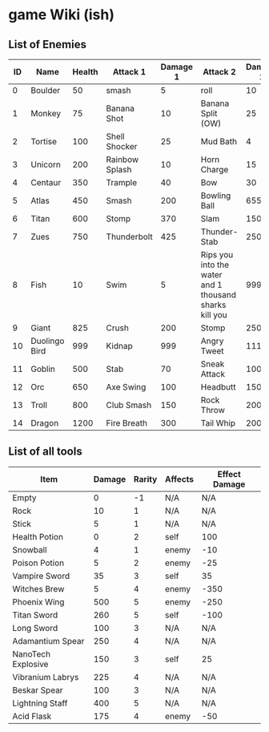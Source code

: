 # game Wiki (ish)

## List of Enemies

| ID | Name | Health | Attack 1 | Damage 1 | Attack 2 | Damage 2 |
| ---| ----| ------ | -------- | -------- | -------- | -------- |
| 0 | Boulder | 50 | smash | 5 | roll | 10 |
| 1 | Monkey | 75 | Banana Shot | 10 | Banana Split (OW) | 25 |
| 2 | Tortise | 100 | Shell Shocker | 25 | Mud Bath | 4 |
| 3 | Unicorn | 200 | Rainbow Splash | 10 | Horn Charge | 15 |
| 4 | Centaur | 350 | Trample | 40 | Bow | 30 |
| 5 | Atlas | 450 | Smash | 200 | Bowling Ball | 655 |
| 6 | Titan | 600 | Stomp | 370 | Slam | 150 |
| 7 | Zues | 750 | Thunderbolt | 425 | Thunder-Stab | 250 |
| 8 | Fish | 10 | Swim | 5 | Rips you into the water and 1 thousand sharks kill you | 9999 |
| 9 | Giant | 825 | Crush | 200 | Stomp | 250 |
| 10 | Duolingo Bird | 999 | Kidnap | 999 | Angry Tweet | 111 |
| 11 | Goblin | 500 | Stab | 70 | Sneak Attack | 100 |
| 12 | Orc | 650 | Axe Swing | 100 | Headbutt | 150 |
| 13 | Troll | 800 | Club Smash | 150 | Rock Throw | 200 |
| 14 | Dragon | 1200 | Fire Breath | 300 | Tail Whip | 200 |

## List of all tools

| Item               | Damage | Rarity | Affects | Effect Damage |
|--------------------|-------|--------|---------|---------------|
| Empty              | 0     | -1     | N/A     | N/A           |
| Rock               | 10    | 1      | N/A     | N/A           |
| Stick              | 5     | 1      | N/A     | N/A           |
| Health Potion      | 0     | 2      | self    | 100           |
| Snowball           | 4     | 1      | enemy   | -10           |
| Poison Potion      | 5     | 2      | enemy   | -25           |
| Vampire Sword      | 35    | 3      | self    | 35            |
| Witches Brew       | 5     | 4      | enemy   | -350          |
| Phoenix Wing       | 500   | 5      | enemy   | -250          |
| Titan Sword        | 260   | 5      | self    | -100          |
| Long Sword         | 100   | 3      | N/A     | N/A           |
| Adamantium Spear   | 250   | 4      | N/A     | N/A           |
| NanoTech Explosive | 150   | 3      | self    | 25            |
| Vibranium Labrys   | 225   | 4      | N/A     | N/A           |
| Beskar Spear       | 100   | 3      | N/A     | N/A           |
| Lightning Staff    | 400   | 5      | N/A     | N/A           |
| Acid Flask         | 175   | 4      | enemy   | -50           |
